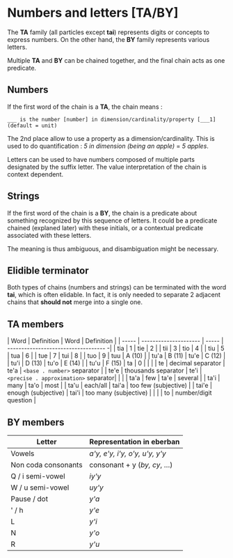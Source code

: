 # Numbers and letters [TA/BY]

The **TA** family (all particles except **tai**) represents digits or
concepts to express numbers. On the other hand, the **BY** family represents
various letters.

Multiple **TA** and **BY** can be chained together, and the final chain
acts as one predicate.

## Numbers

If the first word of the chain is a **TA**, the chain means :

```eng
___ is the number [number] in dimension/cardinality/property [___1] (default = unit)
```

The 2nd place allow to use a property as a dimension/cardinality. This is used
to do quantification : *5 in dimension (being an apple)* = *5 apples*.

Letters can be used to have numbers composed of multiple parts designated by the
suffix letter. The value interpretation of the chain is context dependent.

## Strings

If the first word of the chain is a **BY**, the chain is a predicate about
something recognized by this sequence of letters. It could be a predicate chained (explaned later)
with these initials, or a contextual predicate associated with these letters.

The meaning is thus ambiguous, and disambiguation might be necessary.

## Elidible terminator

Both types of chains (numbers and strings) can be terminated with the word **tai**, which is often elidable.
In fact, it is only needed to separate 2 adjacent chains that **should not** merge into a single one.

## TA members

| Word  | Definition            | Word  | Definition                           |
| ----- | --------------------- | ----- | ----------------------------------- -|
| tia   | 1                     | tie   | 2                                    |
| tii   | 3                     | tio   | 4                                    |
| tiu   | 5                     | tua   | 6                                    |
| tue   | 7                     | tui   | 8                                    |
| tuo   | 9                     | tuu   | A (10)                               |
| tu'a  | B (11)                | tu'e  | C (12)                               |
| tu'i  | D (13)                | tu'o  | E (14)                               |
| tu'u  | F (15)                | ta    | 0                                    |
|       |
| te    | decimal separator     | te'a  | `<base . number>` separator          |
| te'e  | thousands separator   | te'i  | `<precise . approximation>` separator|
|       |
| ta'a  | few                   | ta'e  | several                              |
| ta'i  | many                  | ta'o  | most                                 |
| ta'u  | each/all              | tai'a | too few (subjective)                 |
| tai'e | enough (subjective)   | tai'i | too many (subjective)                |
|       |
| to    | number/digit question |

## BY members

| Letter                | Representation in eberban            |
|-----------------------|--------------------------------------|
| Vowels                | *a'y, e'y, i'y, o'y, u'y, y'y*       |
| Non coda consonants   | consonant + y (*by, cy*, &hellip;)   |
| Q / i semi-vowel      | *iy'y*                               |
| W / u semi-vowel      | *uy'y*                               |
| Pause / dot           | *y'a*                                |
| ' / h                 | *y'e*                                |
| L                     | *y'i*                                |
| N                     | *y'o*                                |
| R                     | *y'u*                                |
